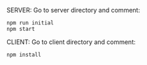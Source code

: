 SERVER:
Go to server directory and comment:

    npm run initial
    npm start



CLIENT:
Go to client directory and comment:

    npm install 
